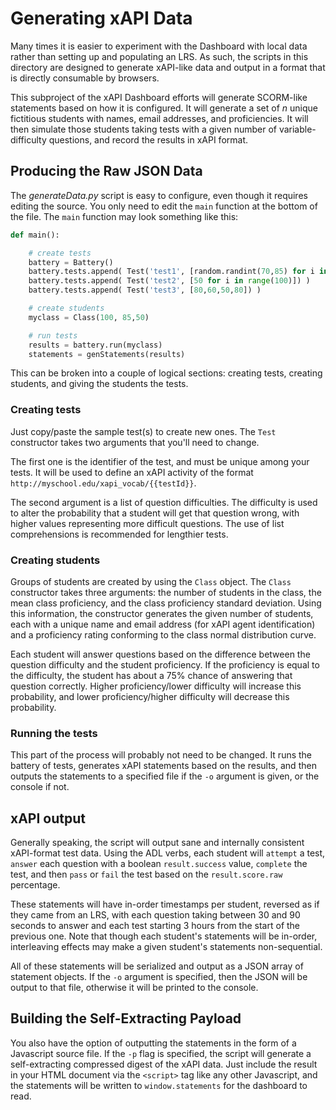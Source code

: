 # Generating xAPI Data

Many times it is easier to experiment with the Dashboard with local data rather than setting up and populating an LRS. As such, the scripts in this directory are designed to generate xAPI-like data and output in a format that is directly consumable by browsers.

This subproject of the xAPI Dashboard efforts will generate SCORM-like statements based on how it is configured. It will generate a set of *n* unique fictitious students with names, email addresses, and proficiencies. It will then simulate those students taking tests with a given number of variable-difficulty questions, and record the results in xAPI format.


## Producing the Raw JSON Data

The *generateData.py* script is easy to configure, even though it requires editing the source. You only need to edit the `main` function at the bottom of the file. The `main` function may look something like this:

```python
def main():

	# create tests
    battery = Battery()
    battery.tests.append( Test('test1', [random.randint(70,85) for i in range(100)]) )
    battery.tests.append( Test('test2', [50 for i in range(100)]) )
    battery.tests.append( Test('test3', [80,60,50,80]) )

	# create students
    myclass = Class(100, 85,50)

	# run tests
    results = battery.run(myclass)
    statements = genStatements(results)
```

This can be broken into a couple of logical sections: creating tests, creating students, and giving the students the tests.

### Creating tests

Just copy/paste the sample test(s) to create new ones. The `Test` constructor takes two arguments that you'll need to change.

The first one is the identifier of the test, and must be unique among your tests. It will be used to define an xAPI activity of the format `http://myschool.edu/xapi_vocab/{{testId}}`.

The second argument is a list of question difficulties. The difficulty is used to alter the probability that a student will get that question wrong, with higher values representing more difficult questions. The use of list comprehensions is recommended for lengthier tests.

### Creating students

Groups of students are created by using the `Class` object. The `Class` constructor takes three arguments: the number of students in the class, the mean class proficiency, and the class proficiency standard deviation. Using this information, the constructor generates the given number of students, each with a unique name and email address (for xAPI agent identification) and a proficiency rating conforming to the class normal distribution curve.

Each student will answer questions based on the difference between the question difficulty and the student proficiency. If the proficiency is equal to the difficulty, the student has about a 75% chance of answering that question correctly. Higher proficiency/lower difficulty will increase this probability, and lower proficiency/higher difficulty will decrease this probability.

### Running the tests

This part of the process will probably not need to be changed. It runs the battery of tests, generates xAPI statements based on the results, and then outputs the statements to a specified file if the `-o` argument is given, or the console if not.

## xAPI output

Generally speaking, the script will output sane and internally consistent xAPI-format test data. Using the ADL verbs, each student will `attempt` a test, `answer` each question with a boolean `result.success` value, `complete` the test, and then `pass` or `fail` the test based on the `result.score.raw` percentage.

These statements will have in-order timestamps per student, reversed as if they came from an LRS, with each question taking between 30 and 90 seconds to answer and each test starting 3 hours from the start of the previous one. Note that though each student's statements will be in-order, interleaving effects may make a given student's statements non-sequential.

All of these statements will be serialized and output as a JSON array of statement objects. If the `-o` argument is specified, then the JSON will be output to that file, otherwise it will be printed to the console.

## Building the Self-Extracting Payload

You also have the option of outputting the statements in the form of a Javascript source file. If the `-p` flag is specified, the script will generate a self-extracting compressed digest of the xAPI data. Just include the result in your HTML document via the `<script>` tag like any other Javascript, and the statements will be written to `window.statements` for the dashboard to read.